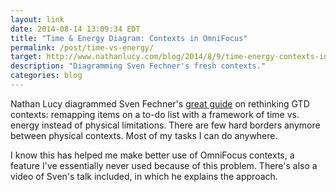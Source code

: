 ```yaml
---
layout: link
date: 2014-08-14 13:09:34 EDT
title: "Time & Energy Diagram: Contexts in OmniFocus"
permalink: /post/time-vs-energy/
target: http://www.nathanlucy.com/blog/2014/8/9/time-energy-contexts-in-omnifocus
description: "Diagramming Sven Fechner's fresh contexts."
categories: blog
---
```


Nathan Lucy diagrammed Sven Fechner's [great guide](http://simplicitybliss.com/a-fresh-take-on-contexts) on rethinking GTD contexts: remapping items on a to-do list with a framework of time vs. energy instead of physical limitations. There are few hard borders anymore between physical contexts. Most of my tasks I can do anywhere.

I know this has helped me make better use of OmniFocus contexts, a feature I've essentially never used because of this problem. There's also a video of Sven's talk included, in which he explains the approach.

